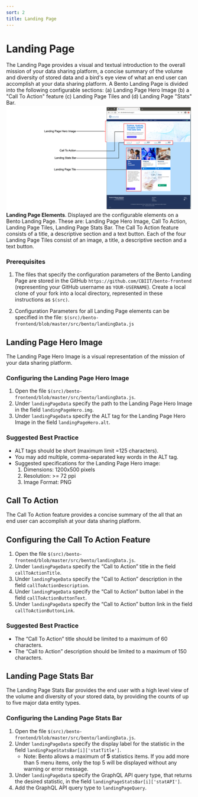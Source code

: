 ```yaml
---
sort: 2
title: Landing Page 
---
```


# Landing Page
The Landing Page provides a visual and textual introduction to the overall mission of your data sharing platform, a concise summary of the volume and diversity of stored data and a bird's eye view of what an end user can accomplish at your data sharing platform. A Bento Landing Page is divided into the following configurable sections: (a) Landing Page Hero Image (b) a "Call To Action" feature (c) Landing Page Tiles and (d) Landing Page "Stats" Bar. 
![Landing Page Elements](https://github.com/CBIIT/bento-docs/blob/master/assets/landing_page_elements.png?raw=true)
**Landing Page Elements**. Displayed are the configurable elements on a Bento Landing Page. These are: Landing Page Hero Image, Call To Action, Landing Page Tiles, Landing Page Stats Bar. The Call To Action feature consists of a title, a descriptive section and a text button. Each of the four Landing Page Tiles consist of an image, a title, a descriptive section and a text button. 

### Prerequisites

1. The files that specify the configuration parameters of the Bento Landing Page are stored in the GitHub `https://github.com/CBIIT/bento-frontend` (representing your GitHub username as `YOUR-USERNAME`). Create a local clone of your fork into a local directory, represented in these instructions as `$(src)`.

2. Configuration Parameters for all Landing Page elements can be specified in the file: `$(src)/bento-frontend/blob/master/src/bento/landingData.js` 

## Landing Page Hero Image
The Landing Page Hero Image is a visual representation of the mission of your data sharing platform.

### Configuring the Landing Page Hero Image
 1. Open the file `$(src)/bento-frontend/blob/master/src/bento/landingData.js`.
 2. Under `landingPageData` specify the path to the Landing Page Hero Image in the field `landingPageHero.img`.
 3. Under `landingPageData` specify the ALT tag for the Landing Page Hero Image in the field `landingPageHero.alt`.

### Suggested Best Practice
- ALT tags should be short (maximum limit =125 characters).
- You may add multiple, comma-separated key words in the ALT tag.
- Suggested specifications for the Landing Page Hero image:
  1. Dimensions: 1200x500 pixels
  2. Resolution: >= 72 ppi
  3. Image Format: PNG

## Call To Action 
The Call To Action feature provides a concise summary of the all that an end user can accomplish at your data sharing platform.

## Configuring the Call To Action Feature
1. Open the file `$(src)/bento-frontend/blob/master/src/bento/landingData.js`.
2. Under `landingPageData` specify the “Call to Action” title  in the field `callToActionTitle`.
3. Under `landingPageData` specify the "Call to Action” description in the field `callToActionDescription`.
4. Under `landingPageData` specify the “Call to Action” button label in the field `callToActionButtonText`.
5. Under `landingPageData` specify the “Call to Action” button link in the field `callToActionButtonLink`.

### Suggested Best Practice
- The “Call To Action” title should be limited to a maximum of 60 characters.
- The “Call to Action” description should be limited to a maximum of 150 characters.

## Landing Page Stats Bar
The Landing Page Stats Bar provides the end user with a high level view of the volume and diversity of your stored data, by providing the counts of up to five major data entity types.

### Configuring the Landing Page Stats Bar
1. Open the file `$(src)/bento-frontend/blob/master/src/bento/landingData.js`.
2. Under `landingPageData` specify the display label for the statistic in the field `landingPageStatsBar[i]['statTitle']`.
   * Note: Bento allows a maximum of **5** statistics items. If you add more than 5 menu items, only the top 5 will be displayed without any warning or error message.
3. Under `landingPageData` specify the GraphQL API query type, that returns the desired statistic, in the field `landingPageStatsBar[i]['statAPI']`.
4. Add the GraphQL API query type to `landingPageQuery`. 

